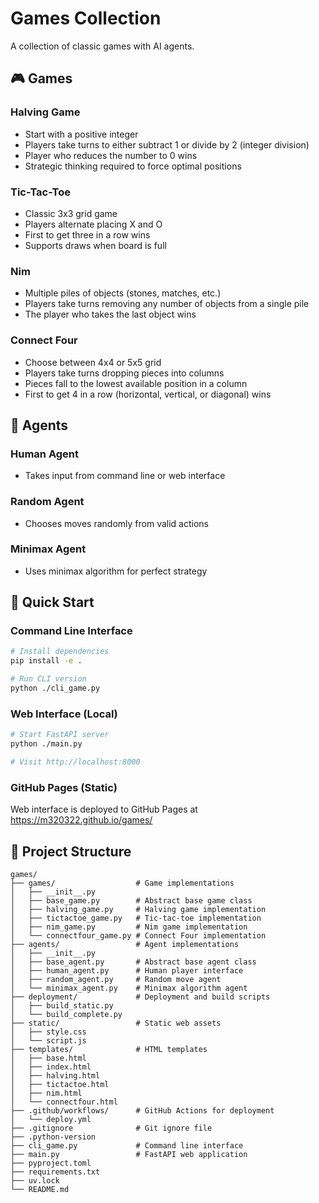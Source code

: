 # Games Collection

A collection of classic games with AI agents.

## 🎮 Games

### Halving Game
- Start with a positive integer
- Players take turns to either subtract 1 or divide by 2 (integer division)
- Player who reduces the number to 0 wins
- Strategic thinking required to force optimal positions

### Tic-Tac-Toe
- Classic 3x3 grid game
- Players alternate placing X and O
- First to get three in a row wins
- Supports draws when board is full

### Nim
- Multiple piles of objects (stones, matches, etc.)
- Players take turns removing any number of objects from a single pile
- The player who takes the last object wins

### Connect Four
- Choose between 4x4 or 5x5 grid
- Players take turns dropping pieces into columns
- Pieces fall to the lowest available position in a column
- First to get 4 in a row (horizontal, vertical, or diagonal) wins

## 🤖 Agents

### Human Agent
- Takes input from command line or web interface

### Random Agent
- Chooses moves randomly from valid actions

### Minimax Agent
- Uses minimax algorithm for perfect strategy

## 🚀 Quick Start

### Command Line Interface

```bash
# Install dependencies
pip install -e .

# Run CLI version
python ./cli_game.py
```

### Web Interface (Local)

```bash
# Start FastAPI server
python ./main.py

# Visit http://localhost:8000
```

### GitHub Pages (Static)

Web interface is deployed to GitHub Pages at https://m320322.github.io/games/

## 📁 Project Structure

```
games/
├── games/                  # Game implementations
│   ├── __init__.py
│   ├── base_game.py        # Abstract base game class
│   ├── halving_game.py     # Halving game implementation
│   ├── tictactoe_game.py   # Tic-tac-toe implementation
│   ├── nim_game.py         # Nim game implementation
│   └── connectfour_game.py # Connect Four implementation
├── agents/                 # Agent implementations
│   ├── __init__.py
│   ├── base_agent.py       # Abstract base agent class
│   ├── human_agent.py      # Human player interface
│   ├── random_agent.py     # Random move agent
│   └── minimax_agent.py    # Minimax algorithm agent
├── deployment/             # Deployment and build scripts
│   ├── build_static.py
│   └── build_complete.py
├── static/                 # Static web assets
│   ├── style.css
│   └── script.js
├── templates/              # HTML templates
│   ├── base.html
│   ├── index.html
│   ├── halving.html
│   ├── tictactoe.html
│   ├── nim.html
│   └── connectfour.html
├── .github/workflows/      # GitHub Actions for deployment
│   └── deploy.yml
├── .gitignore              # Git ignore file
├── .python-version
├── cli_game.py             # Command line interface
├── main.py                 # FastAPI web application
├── pyproject.toml
├── requirements.txt
├── uv.lock
└── README.md
```
